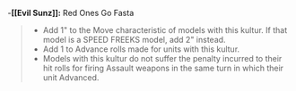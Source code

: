 -**[[Evil Sunz]]:** Red Ones Go Fasta
>-   Add 1" to the Move characteristic of models with this kultur. If that model is a SPEED FREEKS model, add 2" instead.
>-   Add 1 to Advance rolls made for units with this kultur.
>-   Models with this kultur do not suffer the penalty incurred to their hit rolls for firing Assault weapons in the same turn in which their unit Advanced.